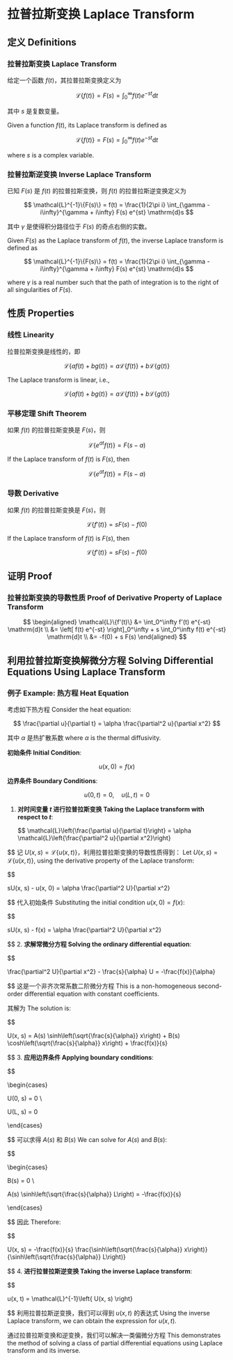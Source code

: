 # 拉普拉斯变换 Laplace Transform

## 定义 Definitions

### 拉普拉斯变换 Laplace Transform

给定一个函数 $f(t)$，其拉普拉斯变换定义为

$$
\mathcal{L}\{f(t)\} = F(s) = \int_0^\infty f(t)e^{-st} \mathrm{d}t
$$

其中 $s$ 是复数变量。

Given a function $f(t)$, its Laplace transform is defined as

$$
\mathcal{L}\{f(t)\} = F(s) = \int_0^\infty f(t)e^{-st} \mathrm{d}t
$$

where $s$ is a complex variable.

### 拉普拉斯逆变换 Inverse Laplace Transform

已知 $F(s)$ 是 $f(t)$ 的拉普拉斯变换，则 $f(t)$ 的拉普拉斯逆变换定义为

$$
\mathcal{L}^{-1}\{F(s)\} = f(t) = \frac{1}{2\pi i} \int_{\gamma - i\infty}^{\gamma + i\infty} F(s) e^{st} \mathrm{d}s
$$

其中 $\gamma$ 是使得积分路径位于 $F(s)$ 的奇点右侧的实数。

Given $F(s)$ as the Laplace transform of $f(t)$, the inverse Laplace transform is defined as

$$
\mathcal{L}^{-1}\{F(s)\} = f(t) = \frac{1}{2\pi i} \int_{\gamma - i\infty}^{\gamma + i\infty} F(s) e^{st} \mathrm{d}s
$$

where $\gamma$ is a real number such that the path of integration is to the right of all singularities of $F(s)$.

## 性质 Properties

### 线性 Linearity

拉普拉斯变换是线性的，即

$$
\mathcal{L}\{a f(t) + b g(t)\} = a \mathcal{L}\{f(t)\} + b \mathcal{L}\{g(t)\}
$$

The Laplace transform is linear, i.e.,

$$
\mathcal{L}\{a f(t) + b g(t)\} = a \mathcal{L}\{f(t)\} + b \mathcal{L}\{g(t)\}
$$

### 平移定理 Shift Theorem

如果 $f(t)$ 的拉普拉斯变换是 $F(s)$，则

$$
\mathcal{L}\{e^{at} f(t)\} = F(s - a)
$$

If the Laplace transform of $f(t)$ is $F(s)$, then

$$
\mathcal{L}\{e^{at} f(t)\} = F(s - a)
$$

### 导数 Derivative

如果 $f(t)$ 的拉普拉斯变换是 $F(s)$，则

$$
\mathcal{L}\{f'(t)\} = s F(s) - f(0)
$$

If the Laplace transform of $f(t)$ is $F(s)$, then

$$
\mathcal{L}\{f'(t)\} = s F(s) - f(0)
$$

## 证明 Proof

### 拉普拉斯变换的导数性质 Proof of Derivative Property of Laplace Transform

$$
\begin{aligned}
\mathcal{L}\{f'(t)\} &= \int_0^\infty f'(t) e^{-st} \mathrm{d}t \\
&= \left[ f(t) e^{-st} \right]_0^\infty + s \int_0^\infty f(t) e^{-st} \mathrm{d}t \\
&= -f(0) + s F(s)
\end{aligned}
$$

## 利用拉普拉斯变换解微分方程 Solving Differential Equations Using Laplace Transform

### 例子 Example: 热方程 Heat Equation

考虑如下热方程 Consider the heat equation:

$$
\frac{\partial u}{\partial t} = \alpha \frac{\partial^2 u}{\partial x^2}
$$

其中 $\alpha$ 是热扩散系数 where $\alpha$ is the thermal diffusivity.

**初始条件 Initial Condition**:

$$
u(x, 0) = f(x)
$$

**边界条件 Boundary Conditions**:

$$
u(0, t) = 0, \quad u(L, t) = 0
$$

1. **对时间变量 $t$ 进行拉普拉斯变换 Taking the Laplace transform with respect to $t$**:

   $$
   \mathcal{L}\left\{\frac{\partial u}{\partial t}\right\} = \alpha \mathcal{L}\left\{\frac{\partial^2 u}{\partial x^2}\right\}


$$
   记 $U(x, s) = \mathcal{L}\{u(x, t)\}$，利用拉普拉斯变换的导数性质得到：
   Let $U(x, s) = \mathcal{L}\{u(x, t)\}$, using the derivative property of the Laplace transform:
   
$$

   sU(x, s) - u(x, 0) = \alpha \frac{\partial^2 U}{\partial x^2}

$$
   代入初始条件 Substituting the initial condition $u(x, 0) = f(x)$:
   
$$

   sU(x, s) - f(x) = \alpha \frac{\partial^2 U}{\partial x^2}

$$
2. **求解常微分方程 Solving the ordinary differential equation**:
   
$$

   \frac{\partial^2 U}{\partial x^2} - \frac{s}{\alpha} U = -\frac{f(x)}{\alpha}

$$
   这是一个非齐次常系数二阶微分方程 This is a non-homogeneous second-order differential equation with constant coefficients. 
   
   其解为 The solution is:
   
$$

   U(x, s) = A(s) \sinh\left(\sqrt{\frac{s}{\alpha}} x\right) + B(s) \cosh\left(\sqrt{\frac{s}{\alpha}} x\right) + \frac{f(x)}{s}

$$
3. **应用边界条件 Applying boundary conditions**:
   
$$

   \begin{cases}

   U(0, s) = 0 \\

   U(L, s) = 0

   \end{cases}

$$
   可以求得 $A(s)$ 和 $B(s)$ We can solve for $A(s)$ and $B(s)$:
   
$$

   \begin{cases}

   B(s) = 0 \\

   A(s) \sinh\left(\sqrt{\frac{s}{\alpha}} L\right) = -\frac{f(x)}{s}

   \end{cases}

$$
   因此 Therefore:
   
$$

   U(x, s) = -\frac{f(x)}{s} \frac{\sinh\left(\sqrt{\frac{s}{\alpha}} x\right)}{\sinh\left(\sqrt{\frac{s}{\alpha}} L\right)}

$$
4. **进行拉普拉斯逆变换 Taking the inverse Laplace transform**:
   
$$

   u(x, t) = \mathcal{L}^{-1}\left\{ U(x, s) \right\}

$$
   利用拉普拉斯逆变换，我们可以得到 $u(x, t)$ 的表达式 Using the inverse Laplace transform, we can obtain the expression for $u(x, t)$.

通过拉普拉斯变换和逆变换，我们可以解决一类偏微分方程 This demonstrates the method of solving a class of partial differential equations using Laplace transform and its inverse.
